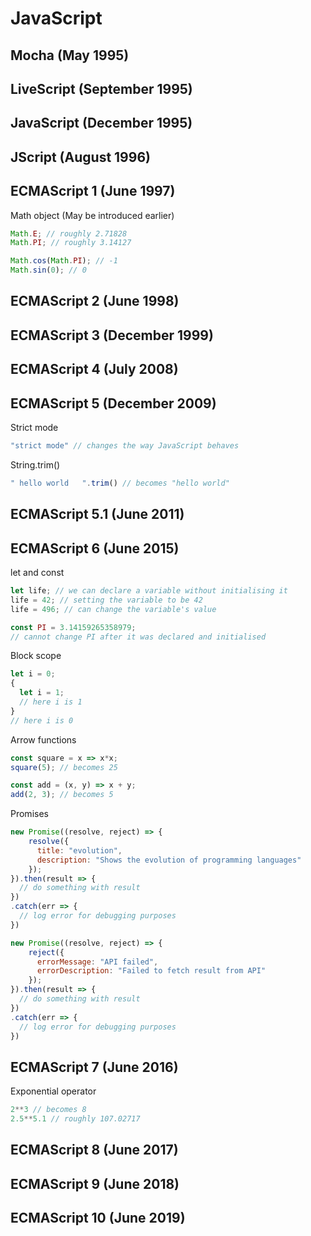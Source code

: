 # JavaScript

## Mocha (May 1995)

## LiveScript (September 1995) 

## JavaScript (December 1995)

## JScript (August 1996)

## ECMAScript 1 (June 1997)
Math object (May be introduced earlier)
```javascript
Math.E; // roughly 2.71828
Math.PI; // roughly 3.14127

Math.cos(Math.PI); // -1
Math.sin(0); // 0
```

## ECMAScript 2 (June 1998)

## ECMAScript 3 (December 1999)

## ECMAScript 4 (July 2008)

## ECMAScript 5 (December 2009)
Strict mode
```javascript
"strict mode" // changes the way JavaScript behaves
```

String.trim()
```javascript
" hello world   ".trim() // becomes "hello world"
```

## ECMAScript 5.1 (June 2011)

## ECMAScript 6 (June 2015)
let and const

```javascript
let life; // we can declare a variable without initialising it
life = 42; // setting the variable to be 42
life = 496; // can change the variable's value

const PI = 3.14159265358979;
// cannot change PI after it was declared and initialised
```

Block scope
```javascript
let i = 0;
{
  let i = 1;
  // here i is 1
}
// here i is 0
```

Arrow functions
```javascript
const square = x => x*x;
square(5); // becomes 25

const add = (x, y) => x + y;
add(2, 3); // becomes 5
```

Promises

```javascript
new Promise((resolve, reject) => {
    resolve({
      title: "evolution", 
      description: "Shows the evolution of programming languages" 
    });
}).then(result => {
  // do something with result
})
.catch(err => {
  // log error for debugging purposes
})

new Promise((resolve, reject) => {
    reject({
      errorMessage: "API failed", 
      errorDescription: "Failed to fetch result from API" 
    });
}).then(result => {
  // do something with result
})
.catch(err => {
  // log error for debugging purposes
})
```

## ECMAScript 7 (June 2016)
Exponential operator
```javascript
2**3 // becomes 8
2.5**5.1 // roughly 107.02717
```

## ECMAScript 8 (June 2017)

## ECMAScript 9 (June 2018)

## ECMAScript 10 (June 2019)

